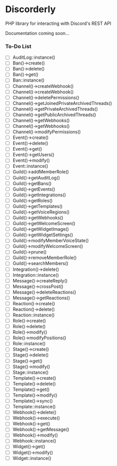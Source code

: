 # Discorderly
PHP library for interacting with Discord's REST API

Documentation coming soon...

### To-Do List

- [ ] AuditLog::instance()
- [ ] Ban()->create()
- [ ] Ban()->delete()
- [ ] Ban()->get()
- [ ] Ban::instance()
- [ ] Channel()->createWebhook()
- [ ] Channel()->createWebhook()
- [ ] Channel()->deletePermissions()
- [ ] Channel()->getJoinedPrivateArchivedThreads()
- [ ] Channel()->getPrivateArchivedThreads()
- [ ] Channel()->getPublicArchivedThreads()
- [ ] Channel()->getWebhooks()
- [ ] Channel()->getWebhooks()
- [ ] Channel()->modifyPermissions()
- [ ] Event()->create()
- [ ] Event()->delete()
- [ ] Event()->get()
- [ ] Event()->getUsers()
- [ ] Event()->modify()
- [ ] Event::instance()
- [ ] Guild()->addMemberRole()
- [ ] Guild()->getAuditLog()
- [ ] Guild()->getBans()
- [ ] Guild()->getEvents()
- [ ] Guild()->getIntegrations()
- [ ] Guild()->getRoles()
- [ ] Guild()->getTemplates()
- [ ] Guild()->getVoiceRegions()
- [ ] Guild()->getWebhooks()
- [ ] Guild()->getWelcomeScreen()
- [ ] Guild()->getWidgetImage()
- [ ] Guild()->getWidgetSettings()
- [ ] Guild()->modifyMemberVoiceState()
- [ ] Guild()->modifyWelcomeScreen()
- [ ] Guild()->prune()
- [ ] Guild()->removeMemberRole()
- [ ] Guild()->searchMembers()
- [ ] Integration()->delete()
- [ ] Integration::instance()
- [ ] Message()->createReply()
- [ ] Message()->crossPost()
- [ ] Message()->deleteReactions()
- [ ] Message()->getReactions()
- [ ] Reaction()->create()
- [ ] Reaction()->delete()
- [ ] Reaction::instance()
- [ ] Role()->create()
- [ ] Role()->delete()
- [ ] Role()->modify()
- [ ] Role()->modifyPositions()
- [ ] Role::instance()
- [ ] Stage()->create()
- [ ] Stage()->delete()
- [ ] Stage()->get()
- [ ] Stage()->modify()
- [ ] Stage::instance()
- [ ] Template()->create()
- [ ] Template()->delete()
- [ ] Template()->get()
- [ ] Template()->modify()
- [ ] Template()->sync()
- [ ] Template::instance()
- [ ] Webhook()->delete()
- [ ] Webhook()->execute()
- [ ] Webhook()->get()
- [ ] Webhook()->getMessage()
- [ ] Webhook()->modify()
- [ ] Webhook::instance()
- [ ] Widget()->get()
- [ ] Widget()->modify()
- [ ] Widget::instance()
